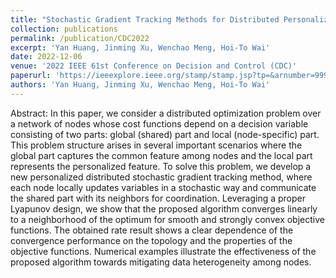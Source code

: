 ```yaml
---
title: "Stochastic Gradient Tracking Methods for Distributed Personalized Optimization over Networks"
collection: publications
permalink: /publication/CDC2022
excerpt: 'Yan Huang, Jinming Xu, Wenchao Meng, Hoi-To Wai'
date: 2022-12-06
venue: '2022 IEEE 61st Conference on Decision and Control (CDC)'
paperurl: 'https://ieeexplore.ieee.org/stamp/stamp.jsp?tp=&arnumber=9992793'
authors: 'Yan Huang, Jinming Xu, Wenchao Meng, Hoi-To Wai'
---
```


Abstract: In this paper, we consider a distributed optimization problem over a network of nodes whose cost functions depend on a decision variable consisting of two parts: global (shared) part and local (node-specific) part. This problem structure arises in several important scenarios where the global part captures the common feature among nodes and the local part represents the personalized feature. To solve this problem, we develop a new personalized distributed stochastic gradient tracking method, where each node locally updates variables in a stochastic way and communicate the shared part with its neighbors for coordination. Leveraging a proper Lyapunov design, we show that the proposed algorithm converges linearly to a neighborhood of the optimum for smooth and strongly convex objective functions. The obtained rate result shows a clear dependence of the convergence performance on the topology and the properties of the objective functions. Numerical examples illustrate the effectiveness of the proposed algorithm towards mitigating data heterogeneity among nodes.

